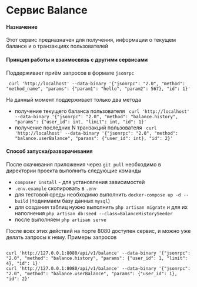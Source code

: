 # Сервис  Balance

#### Назначение

Этот сервис предназначен для получения, информации о текущем балансе и о транзакциях пользователей

#### Принцип работы и взаимосвязь с другими сервисами

Поддерживает приём запросов в формате `jsonrpc`

```curl
 curl 'http://localhost' --data-binary '{"jsonrpc": "2.0", "method": "method_name", "params": {"param1": "hello", "param2": 567}, "id": 1}'
```

На данный момент поддерживает только два метода
- получение текущего баланса пользователя ``` curl 'http://localhost' --data-binary '{"jsonrpc": "2.0", "method": "balance.history", "params": {"user_id": int, "limit": int, "id": 1}'```
- получение последних N транзакций пользователя ``` curl 'http://localhost' --data-binary '{"jsonrpc": "2.0", "method": "balance.userBalance", "params": {"user_id": int}, "id": 2}'```

#### Способ запуска/разворачивания

После скачивания приложения через `git pull` необходимо в директории проекта выполнить следующие команды
- `composer install` - для установления зависимостей
- `.env.example` скопировать в `.env`
- для тестовой среды необходимо выполнить `docker-compose up -d --build` (поднимаем базу данных `mysql`)
- для создания таблиц нужно выполнить `php artisan migrate` и для их наполнения `php artisan db:seed --class=BalanceHistorySeeder`
- после выполняем `php artisan serve`


После всех этих действий на порте 8080 доступен сервис, и можно уже делать запросы к нему.
Примеры запросов 


```

curl 'http://127.0.0.1:8080/api/v1/balance' --data-binary '{"jsonrpc": "2.0", "method": "balance.history", "params": {"user_id": 1, "limit": 4}, "id": 1}'
curl 'http://127.0.0.1:8080/api/v1/balance' --data-binary '{"jsonrpc": "2.0", "method": "balance.userBalance", "params": {"user_id": 1}, "id": 2}'

```
